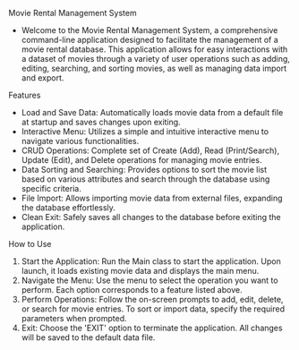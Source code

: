 Movie Rental Management System
- Welcome to the Movie Rental Management System, a comprehensive command-line application designed to facilitate the management of a movie rental database. This application allows for easy interactions with a dataset of movies through a variety of user operations such as adding, editing, searching, and sorting movies, as well as managing data import and export.

Features
- Load and Save Data: Automatically loads movie data from a default file at startup and saves changes upon exiting.
- Interactive Menu: Utilizes a simple and intuitive interactive menu to navigate various functionalities.
- CRUD Operations: Complete set of Create (Add), Read (Print/Search), Update (Edit), and Delete operations for managing movie entries.
- Data Sorting and Searching: Provides options to sort the movie list based on various attributes and search through the database using specific criteria.
- File Import: Allows importing movie data from external files, expanding the database effortlessly.
- Clean Exit: Safely saves all changes to the database before exiting the application.

How to Use
1. Start the Application: Run the Main class to start the application. Upon launch, it loads existing movie data and displays the main menu.
2. Navigate the Menu: Use the menu to select the operation you want to perform. Each option corresponds to a feature listed above.
3. Perform Operations: Follow the on-screen prompts to add, edit, delete, or search for movie entries. To sort or import data, specify the required parameters when prompted.
4. Exit: Choose the 'EXIT' option to terminate the application. All changes will be saved to the default data file.
